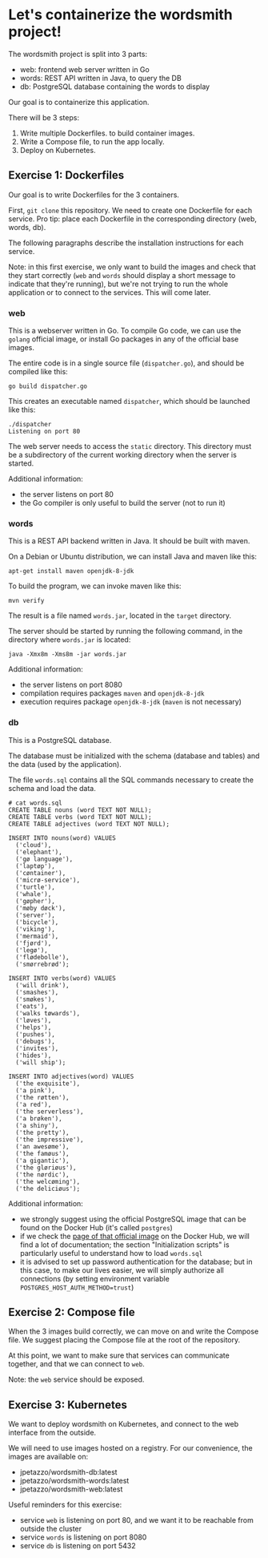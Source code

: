 # Let's containerize the wordsmith project!


The wordsmith project is split into 3 parts:

- web: frontend web server written in Go
- words: REST API written in Java, to query the DB
- db: PostgreSQL database containing the words to display

Our goal is to containerize this application.

There will be 3 steps:

1. Write multiple Dockerfiles. to build container images.
2. Write a Compose file, to run the app locally.
3. Deploy on Kubernetes.


## Exercise 1: Dockerfiles

Our goal is to write Dockerfiles for the 3 containers.

First, `git clone` this repository. We need to create one
Dockerfile for each service. Pro tip: place each Dockerfile
in the corresponding directory (web, words, db).

The following paragraphs describe the installation instructions
for each service.

Note: in this first exercise, we only want to build the images
and check that they start correctly (`web` and `words` should display
a short message to indicate that they're running), but we're not
trying to run the whole application or to connect to the services.
This will come later.


### web

This is a webserver written in Go. To compile Go code, we can
use the `golang` official image, or install Go packages in
any of the official base images.

The entire code is in a single
source file (`dispatcher.go`), and should be compiled like this:

```
go build dispatcher.go
```

This creates an executable named `dispatcher`, which should be
launched like this:

```
./dispatcher
Listening on port 80
```

The web server needs to access the `static` directory. This directory
must be a subdirectory of the current working directory when the
server is started.

Additional information:

- the server listens on port 80
- the Go compiler is only useful to build the server (not to run it)


### words

This is a REST API backend written in Java. It should be built with maven.

On a Debian or Ubuntu distribution, we can install Java and maven like this:

```
apt-get install maven openjdk-8-jdk
```

To build the program, we can invoke maven like this:

```
mvn verify
```

The result is a file named `words.jar`, located in the `target` directory.

The server should be started by running the following command,
in the directory where `words.jar` is located:

```
java -Xmx8m -Xms8m -jar words.jar
```

Additional information:

- the server listens on port 8080
- compilation requires packages `maven` and `openjdk-8-jdk`
- execution requires package `openjdk-8-jdk` (`maven` is not necessary)


### db

This is a PostgreSQL database.

The database must be initialized with the schema (database and tables)
and the data (used by the application).

The file `words.sql` contains all the SQL commands necessary to create
the schema and load the data.

```
# cat words.sql
CREATE TABLE nouns (word TEXT NOT NULL);
CREATE TABLE verbs (word TEXT NOT NULL);
CREATE TABLE adjectives (word TEXT NOT NULL);

INSERT INTO nouns(word) VALUES
  ('cloud'),
  ('elephant'),
  ('gø language'),
  ('laptøp'),
  ('cøntainer'),
  ('micrø-service'),
  ('turtle'),
  ('whale'),
  ('gøpher'),
  ('møby døck'),
  ('server'),
  ('bicycle'),
  ('viking'),
  ('mermaid'),
  ('fjørd'),
  ('legø'),
  ('flødebolle'),
  ('smørrebrød');

INSERT INTO verbs(word) VALUES
  ('will drink'),
  ('smashes'),
  ('smøkes'),
  ('eats'),
  ('walks tøwards'),
  ('løves'),
  ('helps'),
  ('pushes'),
  ('debugs'),
  ('invites'),
  ('hides'),
  ('will ship');

INSERT INTO adjectives(word) VALUES
  ('the exquisite'),
  ('a pink'),
  ('the røtten'),
  ('a red'),
  ('the serverless'),
  ('a brøken'),
  ('a shiny'),
  ('the pretty'),
  ('the impressive'),
  ('an awesøme'),
  ('the famøus'),
  ('a gigantic'),
  ('the gløriøus'),
  ('the nørdic'),
  ('the welcøming'),
  ('the deliciøus');
```

Additional information:

- we strongly suggest using the official PostgreSQL image that can
  be found on the Docker Hub (it's called `postgres`)
- if we check the [page of that official image](https://hub.docker.com/_/postgres) on the Docker Hub, we
  will find a lot of documentation; the section "Initialization scripts"
  is particularly useful to understand how to load `words.sql`
- it is advised to set up password authentication for the database; but in this case, to make our lives easier, we will simply authorize all connections (by setting environment variable `POSTGRES_HOST_AUTH_METHOD=trust`)

## Exercise 2: Compose file

When the 3 images build correctly, we can move on and write the Compose
file. We suggest placing the Compose file at the root of the repository.

At this point, we want to make sure that services can communicate
together, and that we can connect to `web`.

Note: the `web` service should be exposed.


## Exercise 3: Kubernetes

We want to deploy wordsmith on Kubernetes, and connect to the web interface from the outside.

We will need to use images hosted on a registry. For our convenience, the images are available on:

- jpetazzo/wordsmith-db:latest
- jpetazzo/wordsmith-words:latest
- jpetazzo/wordsmith-web:latest

Useful reminders for this exercise:

- service `web` is listening on port 80, and we want it to be reachable
  from outside the cluster
- service `words` is listening on port 8080
- service `db` is listening on port 5432
